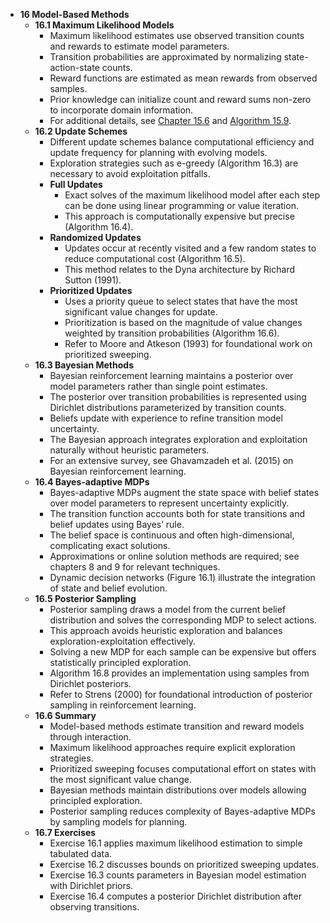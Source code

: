 - **16 Model-Based Methods**
  - **16.1 Maximum Likelihood Models**
    - Maximum likelihood estimates use observed transition counts and rewards to estimate model parameters.
    - Transition probabilities are approximated by normalizing state-action-state counts.
    - Reward functions are estimated as mean rewards from observed samples.
    - Prior knowledge can initialize count and reward sums non-zero to incorporate domain information.
    - For additional details, see [Chapter 15.6](#) and [Algorithm 15.9](#).
  - **16.2 Update Schemes**
    - Different update schemes balance computational efficiency and update frequency for planning with evolving models.
    - Exploration strategies such as e-greedy (Algorithm 16.3) are necessary to avoid exploitation pitfalls.
    - **Full Updates**
      - Exact solves of the maximum likelihood model after each step can be done using linear programming or value iteration.
      - This approach is computationally expensive but precise (Algorithm 16.4).
    - **Randomized Updates**
      - Updates occur at recently visited and a few random states to reduce computational cost (Algorithm 16.5).
      - This method relates to the Dyna architecture by Richard Sutton (1991).
    - **Prioritized Updates**
      - Uses a priority queue to select states that have the most significant value changes for update.
      - Prioritization is based on the magnitude of value changes weighted by transition probabilities (Algorithm 16.6).
      - Refer to Moore and Atkeson (1993) for foundational work on prioritized sweeping.
  - **16.3 Bayesian Methods**
    - Bayesian reinforcement learning maintains a posterior over model parameters rather than single point estimates.
    - The posterior over transition probabilities is represented using Dirichlet distributions parameterized by transition counts.
    - Beliefs update with experience to refine transition model uncertainty.
    - The Bayesian approach integrates exploration and exploitation naturally without heuristic parameters.
    - For an extensive survey, see Ghavamzadeh et al. (2015) on Bayesian reinforcement learning.
  - **16.4 Bayes-adaptive MDPs**
    - Bayes-adaptive MDPs augment the state space with belief states over model parameters to represent uncertainty explicitly.
    - The transition function accounts both for state transitions and belief updates using Bayes’ rule.
    - The belief space is continuous and often high-dimensional, complicating exact solutions.
    - Approximations or online solution methods are required; see chapters 8 and 9 for relevant techniques.
    - Dynamic decision networks (Figure 16.1) illustrate the integration of state and belief evolution.
  - **16.5 Posterior Sampling**
    - Posterior sampling draws a model from the current belief distribution and solves the corresponding MDP to select actions.
    - This approach avoids heuristic exploration and balances exploration-exploitation effectively.
    - Solving a new MDP for each sample can be expensive but offers statistically principled exploration.
    - Algorithm 16.8 provides an implementation using samples from Dirichlet posteriors.
    - Refer to Strens (2000) for foundational introduction of posterior sampling in reinforcement learning.
  - **16.6 Summary**
    - Model-based methods estimate transition and reward models through interaction.
    - Maximum likelihood approaches require explicit exploration strategies.
    - Prioritized sweeping focuses computational effort on states with the most significant value change.
    - Bayesian methods maintain distributions over models allowing principled exploration.
    - Posterior sampling reduces complexity of Bayes-adaptive MDPs by sampling models for planning.
  - **16.7 Exercises**
    - Exercise 16.1 applies maximum likelihood estimation to simple tabulated data.
    - Exercise 16.2 discusses bounds on prioritized sweeping updates.
    - Exercise 16.3 counts parameters in Bayesian model estimation with Dirichlet priors.
    - Exercise 16.4 computes a posterior Dirichlet distribution after observing transitions.

